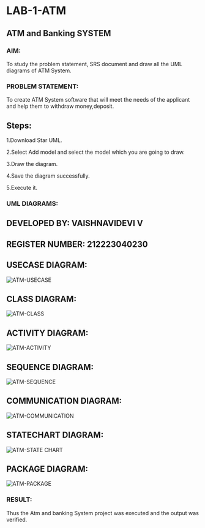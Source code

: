 # LAB-1-ATM
## ATM and Banking SYSTEM
### AIM: 
To study the problem statement, SRS document and draw all the UML diagrams of ATM
System.
### PROBLEM STATEMENT:
To create ATM System software that will meet the needs of the applicant and help them
to withdraw money,deposit.
## Steps:
1.Download Star UML.

2.Select Add model and select the model which you are going to draw.

3.Draw the diagram.

4.Save the diagram successfully.

5.Execute it.
### UML DIAGRAMS:
## DEVELOPED BY: VAISHNAVIDEVI V
## REGISTER NUMBER: 212223040230

## USECASE DIAGRAM: 
![ATM-USECASE](https://github.com/vaishnavidevi23013992/LAB-1-ATM/assets/151864235/c05dae5d-7d41-490a-8770-a9c11afae427)

## CLASS DIAGRAM:
![ATM-CLASS](https://github.com/vaishnavidevi23013992/LAB-1-ATM/assets/151864235/7d8dce83-659a-43bf-983c-9fd2f610a492)

## ACTIVITY DIAGRAM:
![ATM-ACTIVITY](https://github.com/vaishnavidevi23013992/LAB-1-ATM/assets/151864235/87ec4ff9-048f-4713-90c3-dbafc5b10ad0)

## SEQUENCE DIAGRAM:
![ATM-SEQUENCE](https://github.com/vaishnavidevi23013992/LAB-1-ATM/assets/151864235/a2233fe4-758a-4997-bc57-7c1f1ff0ddc7)

## COMMUNICATION DIAGRAM:
![ATM-COMMUNICATION](https://github.com/vaishnavidevi23013992/LAB-1-ATM/assets/151864235/1d093800-3066-440a-8066-1eb92965691c)

## STATECHART DIAGRAM:
![ATM-STATE CHART](https://github.com/vaishnavidevi23013992/LAB-1-ATM/assets/151864235/50e323ba-3ccd-48d6-8b03-0fb8d296b44e)

## PACKAGE DIAGRAM:
![ATM-PACKAGE](https://github.com/vaishnavidevi23013992/LAB-1-ATM/assets/151864235/06f53dc8-2f61-4372-87a0-4f7610bd38d1)












### RESULT: 
Thus the Atm and banking System project was executed and the output was verified.
